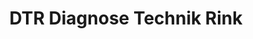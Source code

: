 ---
title: "DTR Diagnose Technik Rink"
url: /zuelpich/dtr-diagnose-technik-rink/
shop: Autowerkstatt
---